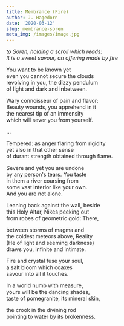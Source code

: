```yaml
---
title: Membrance (Fire)
author: J. Hagedorn
date: '2020-03-12'
slug: membrance-soren
meta_img: /images/image.jpg
---
```


*to Soren, holding a scroll which reads:*  
*It is a sweet savour, an offering made by fire*  

You want to be known yet  
even you cannot secure the clouds  
revolving in you, the dizzy pendulum  
of light and dark and inbetween.

Wary connoisseur of pain and flavor:  
Beauty wounds, you apprehend in it  
the nearest tip of an immensity  
which will sever you from yourself.  

...  

Tempered: as anger flaring from rigidity  
yet also in that other sense  
of durant strength obtained through flame.  

Severe and yet you are undone  
by any person's tears.  You taste  
in them a river coursing from  
some vast interior like your own.  
And you are not alone.  

Leaning back against the wall, beside  
this Holy Altar, Nikes peeking out  
from robes of geometric gold:  There,  

between storms of magma and  
the coldest meteors above, Reality  
(He of light and seeming darkness)  
draws you, infinite and intimate.  

Fire and crystal fuse your soul,  
a salt bloom which coaxes  
savour into all it touches.  

In a world numb with measure,  
yours will be the dancing shades,  
taste of pomegranite, its mineral skin,

the crook in the divining rod  
pointing to water by its brokenness.

